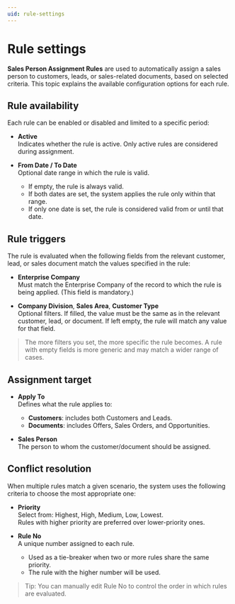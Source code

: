 ```yaml
---
uid: rule-settings
---
```


# Rule settings

**Sales Person Assignment Rules** are used to automatically assign a sales person to customers, leads, or sales-related documents, based on selected criteria. This topic explains the available configuration options for each rule.

## Rule availability

Each rule can be enabled or disabled and limited to a specific period:

- **Active**  
  Indicates whether the rule is active. Only active rules are considered during assignment.

- **From Date / To Date**  
  Optional date range in which the rule is valid.  
  - If empty, the rule is always valid.  
  - If both dates are set, the system applies the rule only within that range.  
  - If only one date is set, the rule is considered valid from or until that date.

## Rule triggers

The rule is evaluated when the following fields from the relevant customer, lead, or sales document match the values specified in the rule:

- **Enterprise Company**  
    Must match the Enterprise Company of the record to which the rule is being applied. (This field is mandatory.)

- **Company Division**, **Sales Area**, **Customer Type**  
  Optional filters. If filled, the value must be the same as in the relevant customer, lead, or document. 
  If left empty, the rule will match any value for that field.

> The more filters you set, the more specific the rule becomes. A rule with empty fields is more generic and may match a wider range of cases.

## Assignment target

- **Apply To**  
  Defines what the rule applies to:  
  - **Customers**: includes both Customers and Leads.  
  - **Documents**: includes Offers, Sales Orders, and Opportunities.

- **Sales Person**  
  The person to whom the customer/document should be assigned.

## Conflict resolution

When multiple rules match a given scenario, the system uses the following criteria to choose the most appropriate one:

- **Priority**  
  Select from: Highest, High, Medium, Low, Lowest.  
  Rules with higher priority are preferred over lower-priority ones.

- **Rule No**  
  A unique number assigned to each rule.  
  - Used as a tie-breaker when two or more rules share the same priority.  
  - The rule with the higher number will be used.

> Tip: You can manually edit Rule No to control the order in which rules are evaluated.

